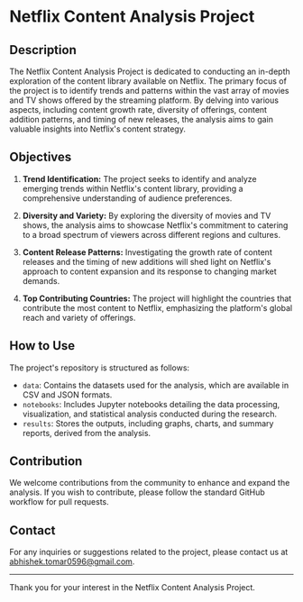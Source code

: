 # Netflix Content Analysis Project

## Description

The Netflix Content Analysis Project is dedicated to conducting an in-depth exploration of the content library available on Netflix. The primary focus of the project is to identify trends and patterns within the vast array of movies and TV shows offered by the streaming platform. By delving into various aspects, including content growth rate, diversity of offerings, content addition patterns, and timing of new releases, the analysis aims to gain valuable insights into Netflix's content strategy.

## Objectives

1. **Trend Identification:** The project seeks to identify and analyze emerging trends within Netflix's content library, providing a comprehensive understanding of audience preferences.

2. **Diversity and Variety:** By exploring the diversity of movies and TV shows, the analysis aims to showcase Netflix's commitment to catering to a broad spectrum of viewers across different regions and cultures.

3. **Content Release Patterns:** Investigating the growth rate of content releases and the timing of new additions will shed light on Netflix's approach to content expansion and its response to changing market demands.

4. **Top Contributing Countries:** The project will highlight the countries that contribute the most content to Netflix, emphasizing the platform's global reach and variety of offerings.

## How to Use

The project's repository is structured as follows:

- `data`: Contains the datasets used for the analysis, which are available in CSV and JSON formats.
- `notebooks`: Includes Jupyter notebooks detailing the data processing, visualization, and statistical analysis conducted during the research.
- `results`: Stores the outputs, including graphs, charts, and summary reports, derived from the analysis.

## Contribution

We welcome contributions from the community to enhance and expand the analysis. If you wish to contribute, please follow the standard GitHub workflow for pull requests.

## Contact

For any inquiries or suggestions related to the project, please contact us at abhishek.tomar0596@gmail.com.

---

Thank you for your interest in the Netflix Content Analysis Project.
